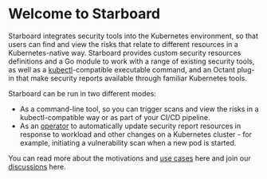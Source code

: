 # Welcome to Starboard

Starboard integrates security tools into the Kubernetes environment, so that
users can find and view the risks that relate to different resources in
a Kubernetes-native way. Starboard provides custom security resources
definitions and a Go module to work with a range of existing security tools,
as well as a [kubectl]-compatible executable command, and an Octant plug-in that
make security reports available through familiar Kubernetes tools.

Starboard can be run in two different modes:

- As a command-line tool, so you can trigger scans and view the risks in
  a kubectl-compatible way or as part of your CI/CD pipeline.
- As an [operator](starboard-operator.md) to automatically update security
  report resources in response to workload and other changes on a Kubernetes
  cluster - for example, initiating a vulnerability scan when a new pod is
  started.

You can read more about the motivations and [use cases]
here and join our [discussions] here.

[kubectl]: https://kubernetes.io/docs/reference/kubectl/
[use cases]: https://blog.aquasec.com/starboard-kubernetes-tools
[discussions]: https://github.com/aquasecurity/starboard/discussions
